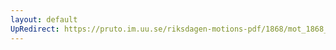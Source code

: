 ```yaml
---
layout: default
UpRedirect: https://pruto.im.uu.se/riksdagen-motions-pdf/1868/mot_1868__ak__303/mot_1868__ak__303-001.pdf
---
```

